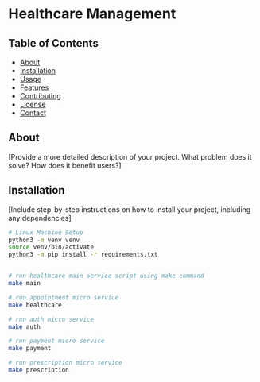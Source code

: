 # Healthcare Management


## Table of Contents

- [About](#about)
- [Installation](#installation)
- [Usage](#usage)
- [Features](#features)
- [Contributing](#contributing)
- [License](#license)
- [Contact](#contact)

## About

[Provide a more detailed description of your project. What problem does it solve? How does it benefit users?]

## Installation

[Include step-by-step instructions on how to install your project, including any dependencies]

```bash
# Linux Machine Setup
python3 -m venv venv
source venv/bin/activate
python3 -m pip install -r requirements.txt


# run healthcare main service script using make command
make main

# run appointment micro service
make healthcare

# run auth micro service
make auth

# run payment micro service
make payment

# run prescription micro service
make prescription

``` 